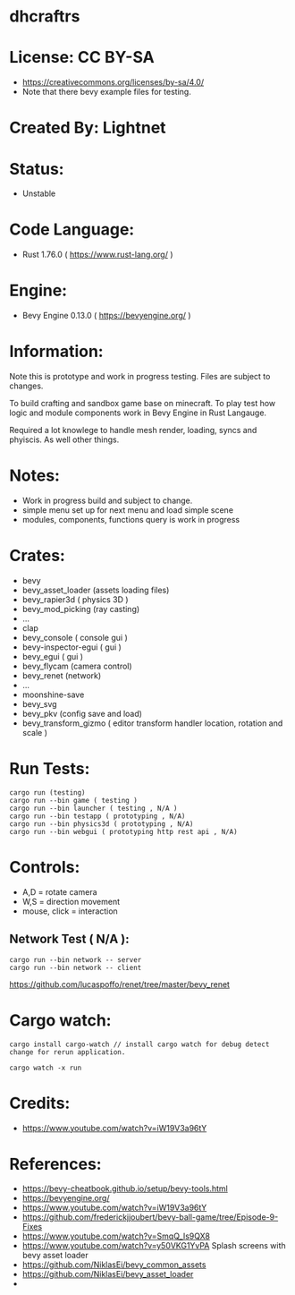 # dhcraftrs

# License: CC BY-SA
 * https://creativecommons.org/licenses/by-sa/4.0/
 * Note that there bevy example files for testing.

# Created By: Lightnet

# Status:
 * Unstable

# Code Language:
 * Rust 1.76.0 ( https://www.rust-lang.org/ )

# Engine:
 * Bevy Engine 0.13.0  ( https://bevyengine.org/ )

# Information: 
  Note this is prototype and work in progress testing. Files are subject to changes.

  To build crafting and sandbox game base on minecraft. To play test how logic and module components work in Bevy Engine in Rust Langauge.

  Required a lot knowlege to handle mesh render, loading, syncs and phyiscis. As well other things.

# Notes:
 * Work in progress build and subject to change.
 * simple menu set up for next menu and load simple scene
 * modules, components, functions query is work in progress

# Crates:
 * bevy
 * bevy_asset_loader (assets loading files)
 * bevy_rapier3d ( physics 3D )
 * bevy_mod_picking (ray casting)
 * ...
 * clap
 * bevy_console ( console gui )
 * bevy-inspector-egui ( gui )
 * bevy_egui ( gui )
 * bevy_flycam (camera control)
 * bevy_renet (network)
 * ...
 * moonshine-save 
 * bevy_svg 
 * bevy_pkv  (config save and load)
 * bevy_transform_gizmo ( editor transform handler location, rotation and scale )

# Run Tests:
```
cargo run (testing)
cargo run --bin game ( testing )
cargo run --bin launcher ( testing , N/A )
cargo run --bin testapp ( prototyping , N/A)
cargo run --bin physics3d ( prototyping , N/A)
cargo run --bin webgui ( prototyping http rest api , N/A)
```

# Controls:
 * A,D = rotate camera
 * W,S = direction movement
 * mouse, click = interaction

## Network Test ( N/A ):

```
cargo run --bin network -- server
cargo run --bin network -- client
```
https://github.com/lucaspoffo/renet/tree/master/bevy_renet

# Cargo watch:
```
cargo install cargo-watch // install cargo watch for debug detect change for rerun application.

cargo watch -x run
```

# Credits:
 * https://www.youtube.com/watch?v=iW19V3a96tY

# References:
 * https://bevy-cheatbook.github.io/setup/bevy-tools.html
 * https://bevyengine.org/
 * https://www.youtube.com/watch?v=iW19V3a96tY
 * https://github.com/frederickjjoubert/bevy-ball-game/tree/Episode-9-Fixes
 * https://www.youtube.com/watch?v=SmqQ_Is9QX8
 * https://www.youtube.com/watch?v=y50VKG1YvPA Splash screens with bevy asset loader
 * https://github.com/NiklasEi/bevy_common_assets
 * https://github.com/NiklasEi/bevy_asset_loader
 * 